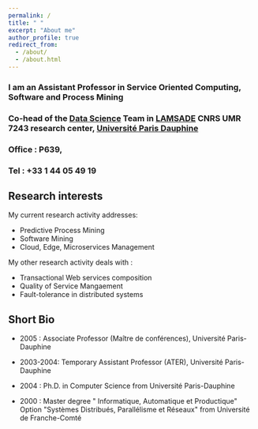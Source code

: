 ```yaml
---
permalink: /
title: " "
excerpt: "About me"
author_profile: true
redirect_from: 
  - /about/
  - /about.html
---
```


### I am an Assistant Professor in Service Oriented Computing, Software and Process Mining

### Co-head of the [Data Science](https://www.lamsade.dauphine.fr/en/research/groups/data-science.html) Team in [LAMSADE](https://www.lamsade.dauphine.fr/en.html) CNRS UMR 7243 research center, [Université Paris Dauphine](https://dauphine.psl.eu/) 

### Office : P639, 
### Tel : +33 1 44 05 49 19


## Research interests

My current research activity addresses:
* Predictive Process Mining 
* Software Mining
* Cloud, Edge, Microservices Management 

My other research activity deals with : 
* Transactional Web services composition
* Quality of Service Mangaement 
* Fault-tolerance in distributed systems

## Short Bio 

* 2005 : Associate Professor (Maître de conférences), Université Paris-Dauphine

* 2003-2004: Temporary Assistant Professor (ATER), Université Paris-Dauphine

* 2004 : Ph.D. in Computer Science from Université Paris-Dauphine

* 2000 : Master degree " Informatique, Automatique et Productique"
Option "Systèmes Distribués, Parallélisme et Réseaux" from Université de Franche-Comté


